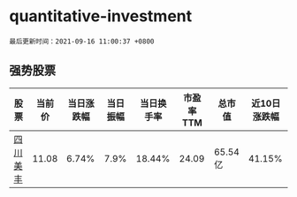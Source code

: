 # quantitative-investment

`最后更新时间：2021-09-16 11:00:37 +0800`

## 强势股票

|股票|当前价|当日涨跌幅|当日振幅|当日换手率|市盈率TTM|总市值|近10日涨跌幅|
|----|----|----|----|----|----|----|----|
|[四川美丰](https://xueqiu.com/S/SZ000731)|11.08|6.74%|7.9%|18.44%|24.09|65.54亿|41.15%|
